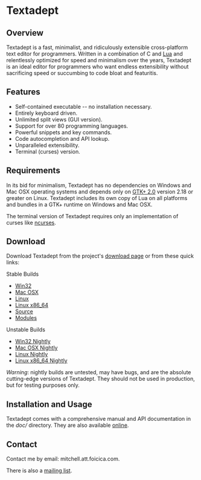 # Textadept

## Overview

Textadept is a fast, minimalist, and ridiculously extensible cross-platform text
editor for programmers. Written in a combination of C and [Lua][] and
relentlessly optimized for speed and minimalism over the years, Textadept is an
ideal editor for programmers who want endless extensibility without sacrificing
speed or succumbing to code bloat and featuritis.

[Lua]: http://lua.org

## Features

* Self-contained executable -- no installation necessary.
* Entirely keyboard driven.
* Unlimited split views (GUI version).
* Support for over 80 programming languages.
* Powerful snippets and key commands.
* Code autocompletion and API lookup.
* Unparalleled extensibility.
* Terminal (curses) version.

## Requirements

In its bid for minimalism, Textadept has no dependencies on Windows and Mac OSX
operating systems and depends only on [GTK+ 2.0][] version 2.18 or greater on
Linux. Textadept includes its own copy of Lua on all platforms and bundles in a
GTK+ runtime on Windows and Mac OSX.

The terminal version of Textadept requires only an implementation of curses like
[ncurses][].

[GTK+ 2.0]: http://gtk.org
[ncurses]: http://invisible-island.net/ncurses/ncurses.html

## Download

Download Textadept from the project's [download page][] or from these quick
links:

Stable Builds

* [Win32][]
* [Mac OSX][]
* [Linux][]
* [Linux x86\_64][]
* [Source][]
* [Modules][]

Unstable Builds

* [Win32 Nightly][]
* [Mac OSX Nightly][]
* [Linux Nightly][]
* [Linux x86\_64 Nightly][]

_Warning_: nightly builds are untested, may have bugs, and are the absolute
cutting-edge versions of Textadept. They should not be used in production, but
for testing purposes only.

[download page]: http://foicica.com/textadept/download
[Win32]: download/textadept_LATEST.win32.zip
[Mac OSX]: download/textadept_LATEST.osx.zip
[Linux]: download/textadept_LATEST.i386.tgz
[Linux x86\_64]: download/textadept_LATEST.x86_64.tgz
[Source]: download/textadept_LATEST.src.zip
[Modules]: download/textadept_LATEST.modules.zip
[Win32 Nightly]: download/textadept_NIGHTLY.win32.zip
[Mac OSX Nightly]: download/textadept_NIGHTLY.osx.zip
[Linux Nightly]: download/textadept_NIGHTLY.i386.tgz
[Linux x86\_64 Nightly]: download/textadept_NIGHTLY.x86_64.tgz

## Installation and Usage

Textadept comes with a comprehensive manual and API documentation in the *doc/*
directory. They are also available [online][].

[online]: http://foicica.com/textadept

## Contact

Contact me by email: mitchell.att.foicica.com.

There is also a [mailing list][].

[mailing list]: http://foicica.com/lists
